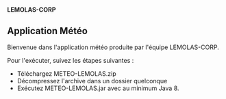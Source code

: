 #### LEMOLAS-CORP
## Application Météo

Bienvenue dans l'application météo produite par l'équipe LEMOLAS-CORP.

Pour l'exécuter, suivez les étapes suivantes : 

- Téléchargez METEO-LEMOLAS.zip
- Décompressez l'archive dans un dossier quelconque
- Exécutez METEO-LEMOLAS.jar avec au minimum Java 8.
